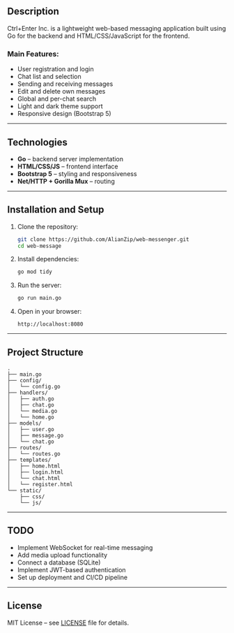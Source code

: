 

## Description

Ctrl+Enter Inc. is a lightweight web-based messaging application built using Go for the backend and HTML/CSS/JavaScript for the frontend.

### Main Features:
- User registration and login
- Chat list and selection
- Sending and receiving messages
- Edit and delete own messages
- Global and per-chat search
- Light and dark theme support
- Responsive design (Bootstrap 5)

---

## Technologies

- **Go** – backend server implementation
- **HTML/CSS/JS** – frontend interface
- **Bootstrap 5** – styling and responsiveness
- **Net/HTTP + Gorilla Mux** – routing

---

## Installation and Setup

1. Clone the repository:

   ```bash
   git clone https://github.com/AlianZip/web-messenger.git
   cd web-message
   ```

2. Install dependencies:

   ```bash
   go mod tidy
   ```

3. Run the server:

   ```bash
   go run main.go
   ```

4. Open in your browser:

   ```
   http://localhost:8080
   ```

---

## Project Structure

```
.
├── main.go
├── config/
│   └── config.go
├── handlers/
│   ├── auth.go
│   ├── chat.go
│   └── media.go
│   └── home.go
├── models/
│   ├── user.go
│   ├── message.go
│   └── chat.go
├── routes/
│   └── routes.go
├── templates/
│   ├── home.html
│   ├── login.html
│   └── chat.html
│   └── register.html
└── static/
    ├── css/
    └── js/
```

---

## TODO

- Implement WebSocket for real-time messaging
- Add media upload functionality
- Connect a database (SQLite)
- Implement JWT-based authentication
- Set up deployment and CI/CD pipeline

---

## License

MIT License – see [LICENSE](LICENSE) file for details.
